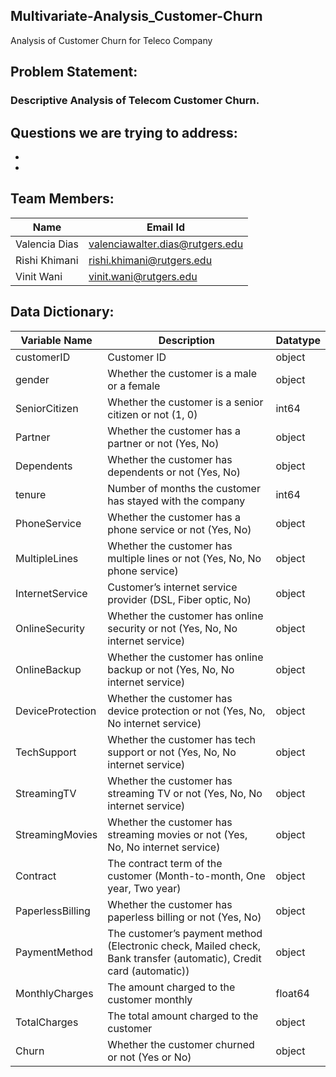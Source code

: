 ## Multivariate-Analysis_Customer-Churn
Analysis of Customer Churn for Teleco Company

## Problem Statement:  
### Descriptive Analysis of Telecom Customer Churn.

## Questions we are trying to address:
*
*


## Team Members:
Name|Email Id
----|-------
Valencia Dias|valenciawalter.dias@rutgers.edu
Rishi Khimani|rishi.khimani@rutgers.edu
Vinit Wani|vinit.wani@rutgers.edu

## Data Dictionary:
Variable Name|Description|Datatype
-------------|-----------|-----------
customerID|Customer ID|object
gender|Whether the customer is a male or a female|object
SeniorCitizen|Whether the customer is a senior citizen or not (1, 0)|int64
Partner|Whether the customer has a partner or not (Yes, No)|object
Dependents|Whether the customer has dependents or not (Yes, No)|object
tenure|Number of months the customer has stayed with the company|int64
PhoneService|Whether the customer has a phone service or not (Yes, No)|object
MultipleLines|Whether the customer has multiple lines or not (Yes, No, No phone service)|object
InternetService|Customer’s internet service provider (DSL, Fiber optic, No)|object
OnlineSecurity|Whether the customer has online security or not (Yes, No, No internet service)|object
OnlineBackup|Whether the customer has online backup or not (Yes, No, No internet service)|object
DeviceProtection|Whether the customer has device protection or not (Yes, No, No internet service)|object
TechSupport|Whether the customer has tech support or not (Yes, No, No internet service)|object
StreamingTV|Whether the customer has streaming TV or not (Yes, No, No internet service)|object
StreamingMovies|Whether the customer has streaming movies or not (Yes, No, No internet service)|object
Contract|The contract term of the customer (Month-to-month, One year, Two year)|object
PaperlessBilling|Whether the customer has paperless billing or not (Yes, No)|object
PaymentMethod|The customer’s payment method (Electronic check, Mailed check, Bank transfer (automatic), Credit card (automatic))|object
MonthlyCharges|The amount charged to the customer monthly|float64
TotalCharges|The total amount charged to the customer|object
Churn|Whether the customer churned or not (Yes or No)|object





